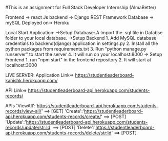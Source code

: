 #This is an assignment for Full Stack Developer Internship (AlmaBetter)

Frontend -> react Js
backend -> Django REST Framework
Database -> mySQL
Deployed on-> Heroku

Local Start Application:
->Setup Database:
	A Import the .sql file in Databse folder to your local database.
->Setup Backend
	 1. Add MySQL database credentials to backend(django) application in settings.py
	 2. Install all the python packages from requirements.txt
	 3. Run "python manage.py runserver" to start the server
	 4. It will run on your localhost:8000
-> Setup Frontend
	1. run "npm start" in the frontend repository
	2. It will start at localhost:3000

LIVE SERVER:
Application Link=> https://studentleaderboard-kanishk.herokuapp.com/

API Link=> https://studentleaderboard-api.herokuapp.com/students-records/

APIs
'ViewAll':'https://studentleaderboard-api.herokuapp.com/students-records/view-all/' ==> [GET]
'Create':'https://studentleaderboard-api.herokuapp.com/students-records/create/' ==> [POST]
'Update':'https://studentleaderboard-api.herokuapp.com/students-records/update/<str:Id>' ==> [POST]
'Delete':'https://studentleaderboard-api.herokuapp.com/students-records/delete/<str:Id>' ==> [POST] 
